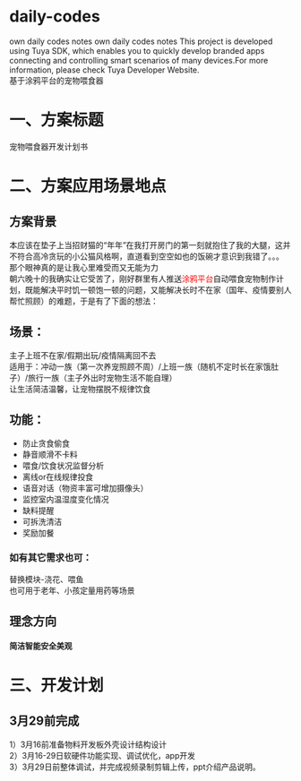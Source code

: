 # daily-codes
own daily codes notes
own daily codes notes
This project is developed using Tuya SDK, which enables you to quickly develop branded apps connecting and controlling smart scenarios of many devices.For more information, please check Tuya Developer Website.<br>
基于涂鸦平台的宠物喂食器<br>
# 一、方案标题<br>
宠物喂食器开发计划书<br>
# 二、方案应用场景地点<br>
## 方案背景<br>
本应该在垫子上当招财猫的“年年”在我打开房门的第一刻就抱住了我的大腿，这并不符合高冷贪玩的小公猫风格啊，直道看到空空如也的饭碗才意识到我错了。。。<br>
那个眼神真的是让我心里难受而又无能为力<br>
朝六晚十的我确实让它受苦了，刚好群里有人推送<font color="#FF0000">涂鸦平台</font>自动喂食宠物制作计划，既能解决平时饥一顿饱一顿的问题，又能解决长时不在家（国年、疫情要别人帮忙照顾）的难题，于是有了下面的想法：<br>
## 场景：<br>
主子上班不在家/假期出玩/疫情隔离回不去<br>
适用于：冲动一族（第一次养宠照顾不周）/上班一族（随机不定时长在家饿肚子）/旅行一族（主子外出时宠物生活不能自理）<br>
让生活简洁温馨，让宠物摆脱不规律饮食<br>

## 功能：<br>
* 防止贪食偷食<br>
* 静音顺滑不卡料<br>
* 喂食/饮食状况监督分析<br>
* 离线or在线规律投食<br>
* 语音对话（物资丰富可增加摄像头）<br>
* 监控室内温湿度变化情况<br>
* 缺料提醒<br>
* 可拆洗清洁<br>
* 奖励加餐<br>
### 如有其它需求也可：
替换模块-浇花、喂鱼<br>
也可用于老年、小孩定量用药等场景<br>
## 理念方向
#### 简洁智能安全美观<br>
# 三、开发计划<br>
## 3月29前完成<br>
1）3月16前准备物料开发板外壳设计结构设计<br>
2）3月16-29日软硬件功能实现、调试优化，app开发<br>
3）3月29日前整体调试，并完成视频录制剪辑上传，ppt介绍产品说明。
